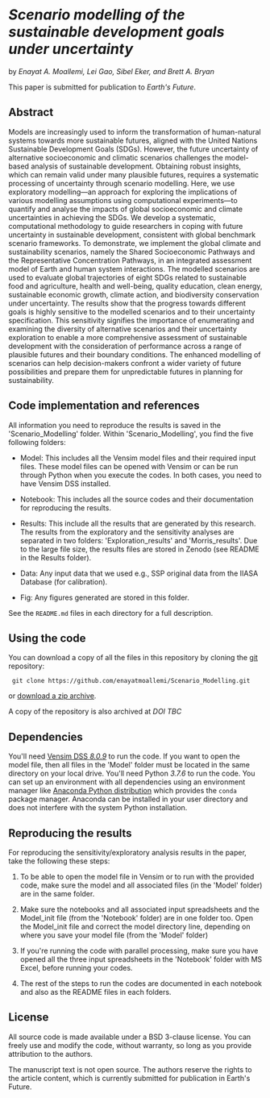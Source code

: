  # *Scenario modelling of the sustainable development goals under uncertainty*

 by *Enayat A. Moallemi, Lei Gao, Sibel Eker, and Brett A. Bryan*

 This paper is submitted for publication to *Earth's Future*.


 ## Abstract
 Models are increasingly used to inform the transformation of human-natural systems towards more sustainable futures, aligned with the United Nations Sustainable Development Goals (SDGs). However, the future uncertainty of alternative socioeconomic and climatic scenarios challenges the model-based analysis of sustainable development. Obtaining robust insights, which can remain valid under many plausible futures, requires a systematic processing of uncertainty through scenario modelling. Here, we use exploratory modelling—an approach for exploring the implications of various modelling assumptions using computational experiments—to quantify and analyse the impacts of global socioeconomic and climate uncertainties in achieving the SDGs. We develop a systematic, computational methodology to guide researchers in coping with future uncertainty in sustainable development, consistent with global benchmark scenario frameworks. To demonstrate, we implement the global climate and sustainability scenarios, namely the Shared Socioeconomic Pathways and the Representative Concentration Pathways, in an integrated assessment model of Earth and human system interactions. The modelled scenarios are used to evaluate global trajectories of eight SDGs related to sustainable food and agriculture, health and well-being, quality education, clean energy, sustainable economic growth, climate action, and biodiversity conservation under uncertainty. The results show that the progress towards different goals is highly sensitive to the modelled scenarios and to their uncertainty specification. This sensitivity signifies the importance of enumerating and examining the diversity of alternative scenarios and their uncertainty exploration to enable a more comprehensive assessment of sustainable development with the consideration of performance across a range of plausible futures and their boundary conditions. The enhanced modelling of scenarios can help decision-makers confront a wider variety of future possibilities and prepare them for unpredictable futures in planning for sustainability.

 ## Code implementation and references
 All information you need to reproduce the results is saved in the 'Scenario_Modelling' folder.
 Within 'Scenario_Modelling', you find the five following folders:

 * Model: This includes all the Vensim model files and their required input files. These model files can be opened with Vensim or can be run through Python when you execute the codes. In both cases, you need to have Vensim DSS installed.  

 * Notebook: This includes all the source codes and their documentation for reproducing the results.

 * Results: This include all the results that are generated by this research. The results from the exploratory and the sensitivity analyses are separated in two folders: 'Exploration_results' and 'Morris_results'. Due to the large file size, the results files are stored in Zenodo (see README in the Results folder).

 * Data: Any input data that we used e.g., SSP original data from the IIASA Database (for calibration).

 * Fig: Any figures generated are stored in this folder.


 See the `README.md` files in each directory for a full description.

 ## Using the code
 You can download a copy of all the files in this repository by cloning the
 [git](https://git-scm.com/) repository:

     git clone https://github.com/enayatmoallemi/Scenario_Modelling.git

 or [download a zip archive]().

 A copy of the repository is also archived at *DOI TBC*

 ## Dependencies
 You'll need [Vensim DSS *8.0.9*](https://vensim.com/download/) to run the code. If you want to open the model file, then all  files in the 'Model' folder must be located in the same directory on your local drive.
 You'll need Python *3.7.6* to run the code.
 You can set up an environment with all dependencies using an environment manager
 like [Anaconda Python distribution](https://www.anaconda.com/download/) which
 provides the `conda` package manager.
 Anaconda can be installed in your user directory and does not interfere with
 the system Python installation.

 ## Reproducing the results

 For reproducing the sensitivity/exploratory analysis results in the paper, take the following these steps:

 1. To be able to open the model file in Vensim or to run with the provided code, make sure the model and all associated files (in the 'Model' folder) are in the same folder.

 3. Make sure the notebooks and all associated input spreadsheets and the Model_init file (from the 'Notebook' folder) are in one folder too. Open the Model_init file and correct the model directory line, depending on where you save your model file (from the 'Model' folder)

 4. If you're running the code with parallel processing, make sure you have opened all the three input spreadsheets in the 'Notebook' folder with MS Excel, before running your codes.

 5. The rest of the steps to run the codes are documented in each notebook and also as the README files in each folders.

 ## License

 All source code is made available under a BSD 3-clause license. You can freely
 use and modify the code, without warranty, so long as you provide attribution
 to the authors.

 The manuscript text is not open source. The authors reserve the rights to the
 article content, which is currently submitted for publication in Earth's Future.
